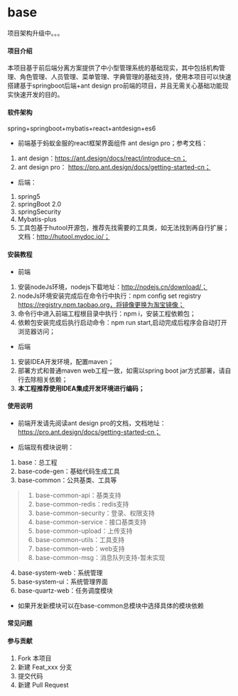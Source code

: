# base
项目架构升级中。。。

#### 项目介绍
本项目基于前后端分离方案提供了中小型管理系统的基础现实，其中包括机构管理、角色管理、人员管理、菜单管理、字典管理的基础支持，使用本项目可以快速搭建基于springboot后端+ant design pro前端的项目，并且无需关心基础功能现实快速开发的目的。

#### 软件架构
spring+springboot+mybatis+react+antdesign+es6

- 前端基于蚂蚁金服的react框架界面组件 ant design pro；参考文档：
1. ant design：https://ant.design/docs/react/introduce-cn；
2. ant design pro： https://pro.ant.design/docs/getting-started-cn；
- 后端：
1. spring5
2. springBoot 2.0
3. springSecurity
4. Mybatis-plus
5. 工具包基于hutool开源包，推荐先找需要的工具类，如无法找到再自行扩展；文档：http://hutool.mydoc.io/；

#### 安装教程

- 前端
1. 安装nodeJs环境，nodejs下载地址：http://nodejs.cn/download/；
2. nodeJs环境安装完成后在命令行中执行：npm config set registry https://registry.npm.taobao.org，将镜像更换为淘宝镜像；
3. 命令行中进入前端工程根目录中执行：npm i，安装工程依赖包；
4. 依赖包安装完成后执行启动命令：npm run start,启动完成后程序会自动打开浏览器访问；

- 后端
1. 安装IDEA开发环境，配置maven；
2. 部署方式和普通maven web工程一致，如需以spring boot jar方式部署，请自行去除相关依赖；
3. **本工程推荐使用IDEA集成开发环境进行编码；**

#### 使用说明

- 前端开发请先阅读ant design pro的文档，文档地址：https://pro.ant.design/docs/getting-started-cn；

- 后端现有模块说明：
1. base：总工程
2. base-code-gen：基础代码生成工具
3. base-common：公共基类、工具等
> 1. base-common-api：基类支持
> 2. base-common-redis：redis支持
> 3. base-common-security：登录、权限支持
> 4. base-common-service：接口基类支持
> 5. base-common-upload：上传支持
> 6. base-common-utils：工具支持
> 7. base-common-web：web支持
> 8. base-common-msg：消息队列支持-暂未实现
4. base-system-web：系统管理
5. base-system-ui：系统管理界面
6. base-quartz-web：任务调度模块
- 如果开发新模块可以在base-common总模块中选择具体的模块依赖    

#### 常见问题

#### 参与贡献

1. Fork 本项目
2. 新建 Feat_xxx 分支
3. 提交代码
4. 新建 Pull Request
